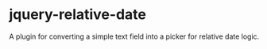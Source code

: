 # jquery-relative-date
A plugin for converting a simple text field into a picker for relative date logic.
